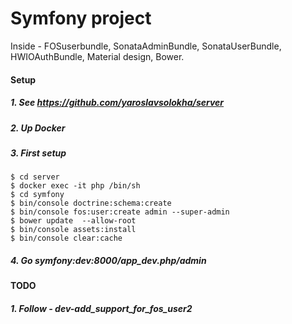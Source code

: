 Symfony project
=======
Inside - FOSuserbundle, SonataAdminBundle, SonataUserBundle, HWIOAuthBundle, Material design, Bower.

#### Setup
##### 1. See https://github.com/yaroslavsolokha/server
##### 2. Up Docker
##### 3. First setup
```
$ cd server
$ docker exec -it php /bin/sh
$ cd symfony
$ bin/console doctrine:schema:create
$ bin/console fos:user:create admin --super-admin
$ bower update  --allow-root
$ bin/console assets:install
$ bin/console clear:cache

```
##### 4. Go symfony:dev:8000/app_dev.php/admin

#### TODO
##### 1. Follow - dev-add_support_for_fos_user2
